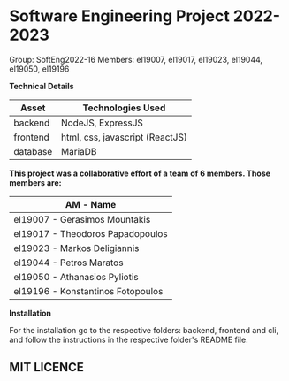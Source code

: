 # Software Engineering Project 2022-2023

Group: SoftEng2022-16
Members: el19007, el19017, el19023, el19044, el19050, el19196
  
  
  
**Technical Details**

| Asset | Technologies Used |
| ----- | ----------- |
| backend | NodeJS, ExpressJS |
| frontend | html, css, javascript (ReactJS) |
| database | MariaDB |


**This project was a collaborative effort of a team of 6 members. Those members are:**

| ΑΜ      -         Name
| ----- 
| el19007 - Gerasimos Mountakis
| el19017 - Theodoros Papadopoulos
| el19023 - Markos Deligiannis 
| el19044 - Petros Maratos
| el19050 - Athanasios Pyliotis
| el19196 - Konstantinos Fotopoulos

**Installation**

For the installation go to the respective folders: backend, frontend and cli, and follow the instructions in the respective folder's README file.

## MIT LICENCE

